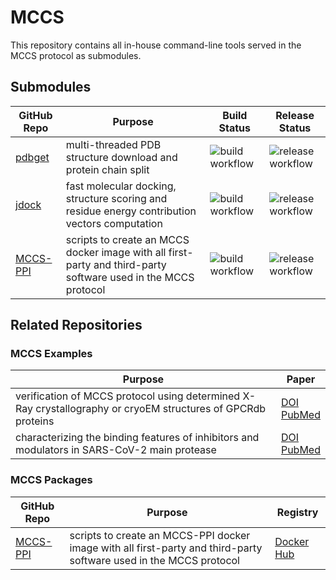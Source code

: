 # MCCS

This repository contains all in-house command-line tools served in the MCCS protocol as submodules.

## Submodules

|GitHub Repo|Purpose|Build Status|Release Status|
|-|-|-|-|
|[pdbget](https://github.com/fengzhiwei1288/pdbget)|multi-threaded PDB structure download and protein chain split|![build workflow](https://github.com/stcmz/pdbget/actions/workflows/build.yml/badge.svg)|![release workflow](https://github.com/stcmz/pdbget/actions/workflows/release.yml/badge.svg)|
|[jdock](https://github.com/fengzhiwei1288/jdock)|fast molecular docking, structure scoring and residue energy contribution vectors computation|![build workflow](https://github.com/stcmz/jdock/actions/workflows/build.yml/badge.svg)|![release workflow](https://github.com/stcmz/jdock/actions/workflows/release.yml/badge.svg)|
|[MCCS-PPI](https://github.com/fengzhiwei1288/MCCS-PPI)|scripts to create an MCCS docker image with all first-party and third-party software used in the MCCS protocol|![build workflow](https://github.com/stcmz/mccs-docker/actions/workflows/build.yml/badge.svg)|![release workflow](https://github.com/stcmz/mccs-docker/actions/workflows/release.yml/badge.svg)|


## Related Repositories

### MCCS Examples

|Purpose|Paper|
|-|-|
|verification of MCCS protocol using determined X-Ray crystallography or cryoEM structures of GPCRdb proteins|[DOI](https://doi.org/10.1093/bib/bbaa239)<br/>[PubMed](https://pubmed.ncbi.nlm.nih.gov/33051641/)|
|characterizing the binding features of inhibitors and modulators in SARS-CoV-2 main protease|[DOI](https://doi.org/10.1093/bib/bbaa260)<br/>[PubMed](https://pubmed.ncbi.nlm.nih.gov/33078827/)|

### MCCS Packages

|GitHub Repo|Purpose|Registry|
|-|-|-|
|[MCCS-PPI](https://github.com/fengzhiwei1288/MCCS-PPI)|scripts to create an MCCS-PPI docker image with all first-party and third-party software used in the MCCS protocol|[Docker Hub](https://github.com/fengzhiwei1288/MCCS-PPI)<br/>


